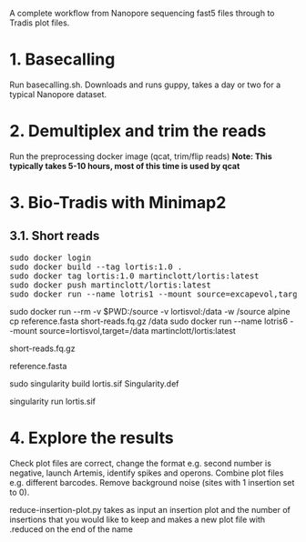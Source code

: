 A complete workflow from Nanopore sequencing fast5 files through to Tradis plot files.


# 1. Basecalling
Run basecalling.sh. Downloads and runs guppy, takes a day or two for a typical Nanopore dataset.

# 2. Demultiplex and trim the reads
Run the preprocessing docker image (qcat, trim/flip reads)
<b>Note: This typically takes 5-10 hours, most of this time is used by qcat</b>

# 3. Bio-Tradis with Minimap2

## 3.1. Short reads
<pre>
sudo docker login
sudo docker build --tag lortis:1.0 .
sudo docker tag lortis:1.0 martinclott/lortis:latest
sudo docker push martinclott/lortis:latest
sudo docker run --name lotris1 --mount source=excapevol,target=/data martinclott/lortis:latest
</pre>


sudo docker run --rm -v $PWD:/source -v lortisvol:/data -w /source alpine cp reference.fasta short-reads.fq.gz /data
sudo docker run --name lotris6 --mount source=lortisvol,target=/data martinclott/lortis:latest

short-reads.fq.gz

reference.fasta

sudo singularity build lortis.sif Singularity.def

singularity run lortis.sif




# 4. Explore the results
Check plot files are correct, change the format e.g. second number is negative, launch Artemis, identify spikes and operons. Combine plot files e.g. different barcodes. Remove background noise (sites with 1 insertion set to 0).

reduce-insertion-plot.py takes as input an insertion plot and the number of insertions that you would like to keep and makes a new plot file with .reduced on the end of the name
